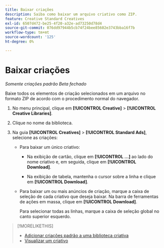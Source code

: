 ```yaml
---
title: Baixar criações
description: Saiba como baixar um arquivo criativo como ZIP.
feature: Creative Standard Creatives
exl-id: 6507d472-be25-4f20-a32e-ad73250d78d4
source-git-commit: 076dd97944b5cb74f24bee85602e3743bba16f7b
workflow-type: tm+mt
source-wordcount: '125'
ht-degree: 0%

---
```


# Baixar criações

*Somente criações padrão*
*Beta fechado*

Baixe todos os elementos de criação selecionados em um arquivo no formato ZIP de acordo com o procedimento normal do navegador.

1. No menu principal, clique em **[!UICONTROL Creative]** > **[!UICONTROL Creative Libraries]**.

1. Clique no nome da biblioteca.

1. Na guia **[!UICONTROL Creatives]** > **[!UICONTROL Standard Ads]**, selecione as criações:

   * Para baixar um único criativo:

      * Na exibição de cartão, clique em **[!UICONTROL ...]** ao lado do nome criativo e, em seguida, clique em **[!UICONTROL Download]**.

      * Na exibição de tabela, mantenha o cursor sobre a linha e clique em **[!UICONTROL Download]**.

   * Para baixar um ou mais anúncios de criação, marque a caixa de seleção de cada criativo que deseja baixar. Na barra de ferramentas de ações em massa, clique em **[!UICONTROL Download]**.

     Para selecionar todas as linhas, marque a caixa de seleção global no canto superior esquerdo.

>[!MORELIKETHIS]
>
>* [Adicionar criações padrão a uma biblioteca criativa](creative-add-standard.md)
>* [Visualizar um criativo](creative-preview.md)
